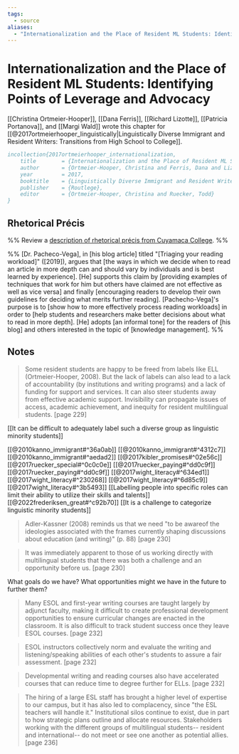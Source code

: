 ```yaml
---
tags:
  - source
aliases:
  - "Internationalization and the Place of Resident ML Students: Identifying Points of Leverage and Advocacy"
---
```

# Internationalization and the Place of Resident ML Students: Identifying Points of Leverage and Advocacy
[[Christina Ortmeier-Hooper]], [[Dana Ferris]], [[Richard Lizotte]], [[Patricia Portanova]], and [[Margi Wald]] wrote this chapter for [[@2017ortmeierhooper_linguistically|Linguistically Diverse Immigrant and Resident Writers: Transitions from High School to College]].

```bibtex
incollection{2017ortmeierhooper_internationalization,
	title        = {Internationalization and the Place of Resident ML Students: Identifying Points of Leverage and Advocacy},
	author       = {Ortmeier-Hooper, Christina and Ferris, Dana and Lizotte, Richard and Portanova, Patricia and Wald, Margi},
	year         = 2017,
	booktitle    = {Linguistically Diverse Immigrant and Resident Writers: Transitions from High School to College},
	publisher    = {Routlege},
	editor       = {Ortmeier-Hooper, Christina and Ruecker, Todd}
}
```

## Rhetorical Précis
%% Review a [description of rhetorical précis from Cuyamaca College](https://www.cuyamaca.edu/student-support/tutoring-center/files/student-resources/rhetorical-precis-description-and-examples.pdf). %%

%%
[Dr. Pacheco-Vega], in [his blog article] titled "[Triaging your reading workload]" ([2019]), argues that [the ways in which we decide when to read an article in more depth can and should vary by individuals and is best learned by experience]. [He] supports this claim by [providing examples of techniques that work for him but others have claimed are not effective as well as vice versa] and finally [encouraging readers to develop their own guidelines for deciding what merits further reading]. [Pachecho-Vega]'s purpose is to [show how to more effectively process reading workloads] in order to [help students and researchers make better decisions about what to read in more depth]. [He] adopts [an informal tone] for the readers of [his blog] and others interested in the topic of [knowledge management]. 
%%
## Notes
> Some resident students are happy to be freed from labels like ELL (Ortmeier-Hooper, 2008). But the lack of labels can also lead to a lack of accountability (by institutions and writing programs) and a lack of funding for support and services. It can also steer students away from effective academic support. Invisibility can propagate issues of access, academic achievement, and inequity for resident multilingual students. [page 229]

[[It can be difficult to adequately label such a diverse group as linguistic minority students]]

[[@2010kanno_immigrant#^36a0ab]]
[[@2010kanno_immigrant#^4312c7]]
[[@2010kanno_immigrant#^aedad2]]
[[@2017kibler_promises#^02e56c]]
[[@2017ruecker_special#^0c0c0e]]
[[@2017ruecker_paying#^dd0c9f]]
[[@2017ruecker_paying#^dd0c9f]]
[[@2017wight_literacy#^634ed1]]
[[@2017wight_literacy#^230268]]
[[@2017wight_literacy#^6d85c9]]
[[@2017wight_literacy#^3b5493]]
[[Labelling people into specific roles can limit their ability to utilize their skills and talents]]
[[@2022frederiksen_great#^c92b70]]
[[It is a challenge to categorize linguistic minority students]]

> Adler-Kassner (2008) reminds us that we need "to be awareof the ideologies associated with the frames currently shaping discussions about education (and writing)" (p. 88) [page 230]

> It was immediately apparent to those of us working directly with multilingual students that there was both a challenge and an opportunity before us. [page 230]

What goals do we have? What opportunities might we have in the future to further them?

> Many ESOL and first-year writing courses are taught largely by adjunct faculty, making it difficult to create professional development opportunities to ensure curricular changes are enacted in the classroom. It is also difficult to track student success once they leave ESOL courses. [page 232]

> ESOL instructors collectively norm and evaluate the writing and listening/speaking abilities of each other's students to assure a fair assessment. [page 232]

> Developmental writing and reading courses also have accelerated courses that can reduce time to degree further for ELLs. [page 232]

> The hiring of a large ESL staff has brought a higher level of expertise to our campus, but it has also led to complacency, since "the ESL teachers will handle it." Institutional silos continue to exist, due in part to how strategic plans outline and allocate resources. Stakeholders working with the different groups of multilingual students-- resident and international-- do not meet or see one another as potential allies. [page 236]